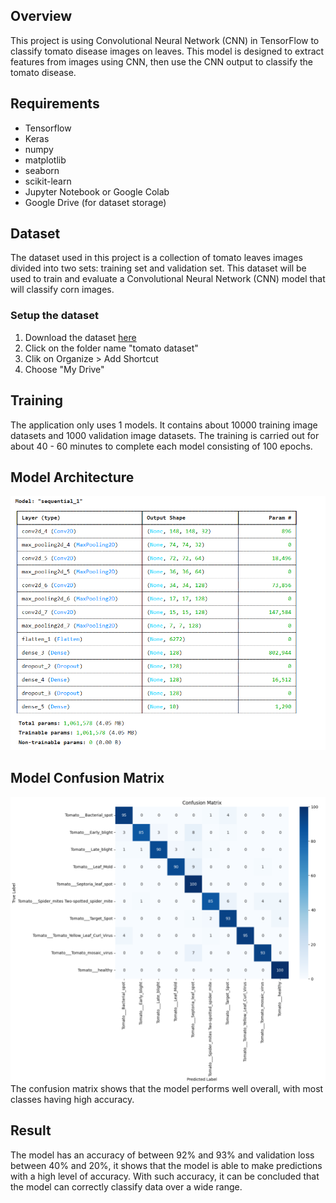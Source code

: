 ## Overview
This project is using Convolutional Neural Network (CNN) in TensorFlow to classify tomato disease images on leaves. This model is designed to extract features from images using CNN, then use the CNN output to classify the tomato disease.

## Requirements
- Tensorflow
- Keras
- numpy
- matplotlib
- seaborn
- scikit-learn
- Jupyter Notebook or Google Colab
- Google Drive (for dataset storage)

## Dataset
The dataset used in this project is a collection of tomato leaves images divided into two sets: training set and validation set. This dataset will be used to train and evaluate a Convolutional Neural Network (CNN) model that will classify corn images.

### Setup the dataset
1. Download the dataset [here](https://drive.google.com/drive/folders/1mXiCLoDEEd93C8U7e1qiz3R4RaUF7MuP?usp=drive_link)
2. Click on the folder name "tomato dataset"
3. Clik on Organize > Add Shortcut
4. Choose "My Drive"

## Training
The application only uses 1 models. It contains about 10000 training image datasets and 1000 validation image datasets. The training is carried out for about 40 - 60 minutes to complete each model consisting of 100 epochs.

## Model Architecture
![](images/model_summary.png)

## Model Confusion Matrix
![](images/Conf_Matrix.png)
The confusion matrix shows that the model performs well overall, with most classes having high accuracy.

## Result
The model has an accuracy of between 92% and 93% and validation loss between 40% and 20%, it shows that the model is able to make predictions with a high level of accuracy. With such accuracy, it can be concluded that the model can correctly classify data over a wide range.
